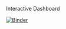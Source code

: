 Interactive Dashboard

[![Binder](https://mybinder.org/badge_logo.svg)](https://mybinder.org/v2/gh/tngbi/dash/main?labpath=VoilaDashboard.ipynb)
